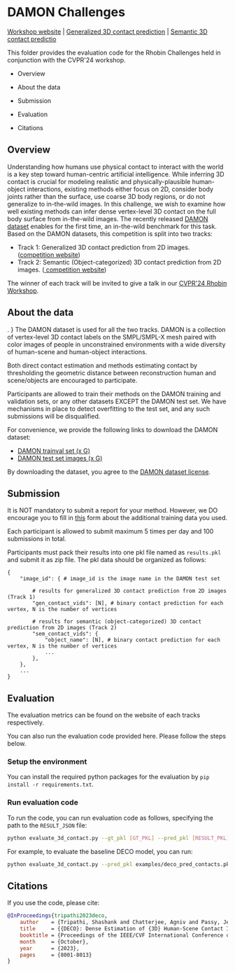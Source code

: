 # DAMON Challenges

[Workshop website](https://rhobin-challenge.github.io/) | [Generalized 3D contact prediction]() | [Semantic 3D contact predictio]()

This folder provides the evaluation code for the Rhobin Challenges held in conjunction with the CVPR'24 workshop.

- Overview

- About the data

- Submission

- Evaluation

- Citations

## Overview

Understanding how humans use physical contact to interact with the world is a key step toward human-centric
artificial intelligence. While inferring 3D contact is crucial for modeling realistic and physically-plausible
human-object interactions, existing methods either focus on 2D, consider body joints rather than the surface, use
coarse 3D body regions, or do not generalize to in-the-wild images. In this challenge, we wish to examine how
well existing methods can infer dense vertex-level 3D contact on the full body surface from in-the-wild images. The
recently released <a href="https://deco.is.tue.mpg.de/">DAMON dataset</a> enables for the first time, an in-the-wild
benchmark for this task. Based on the DAMON datasets, this competition is split into two tracks:

- Track 1: Generalized 3D contact prediction from 2D images. (<a href="../competitions/9336">competition website</a>)
- Track 2: Semantic (Object-categorized) 3D contact prediction from 2D images. (<a href="../competitions/9336">
  competition website</a>)

The winner of each track will be invited to give a talk in our <a href="https://rhobin-challenge.github.io/index.html">
CVPR'24 Rhobin Workshop</a>.

## About the data
.
}
The DAMON dataset is used for all the two tracks. DAMON is a collection of vertex-level 3D contact labels on the SMPL/SMPL-X mesh paired with color images of people in unconstrained environments with a wide diversity of human-scene and human-object interactions.

Both direct contact estimation and methods estimating contact by thresholding the geometric distance between reconstruction human and scene/objects are encouraged to participate.

Participants are allowed to train their methods on the DAMON training and validation sets, or any other datasets EXCEPT the DAMON test set. We have mechanisms in place to detect overfitting to the test set, and any such submissions will be disqualified.

For convenience, we provide the following links to download the DAMON dataset:

- [DAMON trainval set (x G)](#)
- [DAMON test set images (x G)](#)

By downloading the dataset, you agree to the [DAMON dataset license](https://deco.is.tue.mpg.de/license.html).

## Submission

It is NOT mandatory to submit a report for your method. However, we DO encourage you to fill in [this](#) form about the additional training data you used.

Each participant is allowed to submit maximum 5 times per day and 100 submissions in total.

Participants must pack their results into one pkl file named as `results.pkl` and submit it as zip file. The pkl data should be organized as follows:

```code
{
    "image_id": { # image_id is the image name in the DAMON test set

        # results for generalized 3D contact prediction from 2D images (Track 1)
        "gen_contact_vids": [N], # binary contact prediction for each vertex, N is the number of vertices

        # results for semantic (object-categorized) 3D contact prediction from 2D images (Track 2)
        "sem_contact_vids": {
            "object_name": [N], # binary contact prediction for each vertex, N is the number of vertices
            ...
        },
    },
    ...
}
```

## Evaluation 

The evaluation metrics can be found on the website of each tracks respectively.

You can also run the evaluation code provided here. Please follow the steps below.

### Setup the environment
You can install the required python packages for the evaluation by `pip install -r requirements.txt`.

### Run evaluation code
To run the code, you can run evaluation code as follows, specifying the path to the ```RESULT_JSON``` file:
```bash
python evaluate_3d_contact.py --gt_pkl [GT_PKL] --pred_pkl [RESULT_PKL]
```
For example, to evaluate the baseline DECO model, you can run:
```bash 
python evaluate_3d_contact.py --pred_pkl examples/deco_pred_contacts.pkl --gt_pkl examples/deco_gt_contacts.pkl
```

## Citations
If you use the code, please cite:
```bibtex
@InProceedings{tripathi2023deco,
    author    = {Tripathi, Shashank and Chatterjee, Agniv and Passy, Jean-Claude and Yi, Hongwei and Tzionas, Dimitrios and Black, Michael J.},
    title     = {{DECO}: Dense Estimation of {3D} Human-Scene Contact In The Wild},
    booktitle = {Proceedings of the IEEE/CVF International Conference on Computer Vision (ICCV)},
    month     = {October},
    year      = {2023},
    pages     = {8001-8013}
}